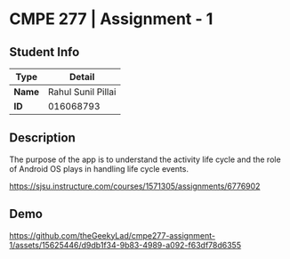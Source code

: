 # CMPE 277 | Assignment - 1

## Student Info

| Type | Detail |
| --- | --- |
| **Name** | Rahul Sunil Pillai |
| **ID** | 016068793 |

## Description

The purpose of the app is to understand the activity life cycle and the role of Android OS plays in handling life cycle events.

https://sjsu.instructure.com/courses/1571305/assignments/6776902

## Demo

https://github.com/theGeekyLad/cmpe277-assignment-1/assets/15625446/d9db1f34-9b83-4989-a092-f63df78d6355
